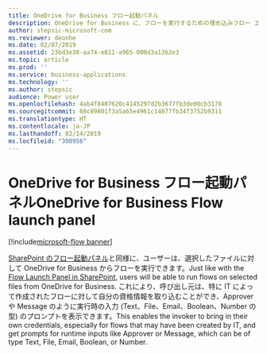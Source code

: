 ```yaml
---
title: OneDrive for Business フロー起動パネル
description: OneDrive for Business に、フローを実行するための埋め込みフロー エクスペリエンスが備わります
author: stepsic-microsoft-com
ms.reviewer: deonhe
ms.date: 02/07/2019
ms.assetid: 23bd3e38-aa74-e811-a965-000d3a1362e3
ms.topic: article
ms.prod: ''
ms.service: business-applications
ms.technology: ''
ms.author: stepsic
audience: Power user
ms.openlocfilehash: 4ab4f8407620c4145297d2b3677fb3de00cb3178
ms.sourcegitcommit: 60c89801f3a5a65e4961c14877fb34f3752b9311
ms.translationtype: HT
ms.contentlocale: ja-JP
ms.lasthandoff: 02/14/2019
ms.locfileid: "390956"
---
```

# <a name="onedrive-for-business-flow-launch-panel"></a><span data-ttu-id="1ee52-103">OneDrive for Business フロー起動パネル</span><span class="sxs-lookup"><span data-stu-id="1ee52-103">OneDrive for Business Flow launch panel</span></span>


[!include[microsoft-flow banner](../includes/microsoft-flow.md)]

<span data-ttu-id="1ee52-104">[SharePoint のフロー起動パネル](https://flow.microsoft.com/en-us/blog/introducing-flow-launch-panel-in-sharepoint-lists-and-libraries/)と同様に、ユーザーは、選択したファイルに対して OneDrive for Business からフローを実行できます。</span><span class="sxs-lookup"><span data-stu-id="1ee52-104">Just like with the [Flow Launch Panel in SharePoint](https://flow.microsoft.com/en-us/blog/introducing-flow-launch-panel-in-sharepoint-lists-and-libraries/), users will be able to run flows on selected files from OneDrive for Business.</span></span> <span data-ttu-id="1ee52-105">これにより、呼び出し元は、特に IT によって作成されたフローに対して自分の資格情報を取り込むことができ、Approver や Message のように実行時の入力 (Text、File、Email、Boolean、Number の型) のプロンプトを表示できます。</span><span class="sxs-lookup"><span data-stu-id="1ee52-105">This enables the invoker to bring in their own credentials, especially for flows that may have been created by IT, and get prompts for runtime inputs like Approver or Message, which can be of type Text, File, Email, Boolean, or Number.</span></span>